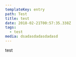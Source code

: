 ```yaml
---
templateKey: entry
path: Test
title: test
date: 2018-02-21T00:57:35.338Z
tags:
  - test
media: dsadasdadasdadasd
---
```

test
